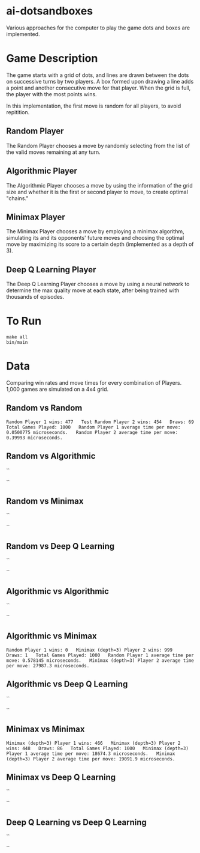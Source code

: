 # ai-dotsandboxes

Various approaches for the computer to play the game dots and boxes are implemented. 

# Game Description

The game starts with a grid of dots, and lines are drawn between the dots on successive turns by two players. 
A box formed upon drawing a line adds a point and another consecutive move for that player. 
When the grid is full, the player with the most points wins. 

In this implementation, the first move is random for all players, to avoid repitition.

## Random Player

The Random Player chooses a move by randomly selecting from the list of the valid moves remaining at any turn. 

## Algorithmic Player

The Algorithmic Player chooses a move by using the information of the grid size and whether it is the first or second player 
to move, to create optimal "chains."

## Minimax Player

The Minimax Player chooses a move by employing a minimax algorithm, simulating its and its opponents'
future moves and choosing the optimal move by maximizing its score to a certain depth (implemented as a depth of 3).

## Deep Q Learning Player

The Deep Q Learning Player chooses a move by using a neural network to determine the max quality move
at each state, after being trained with thousands of episodes.

# To Run

```
make all
bin/main
```

# Data

Comparing win rates and move times for every combination of Players. 1,000 games are simulated on a 4x4 grid.

## Random vs Random

``
Random Player 1 wins: 477  
Test
Random Player 2 wins: 454  
Draws: 69  
Total Games Played: 1000  
Random Player 1 average time per move: 0.0500775 microseconds.  
Random Player 2 average time per move: 0.39993 microseconds.  
``

## Random vs Algorithmic

``

``

## Random vs Minimax

``

``

## Random vs Deep Q Learning

``

``

## Algorithmic vs Algorithmic

``

``

## Algorithmic vs Minimax

``
Random Player 1 wins: 0  
Minimax (depth=3) Player 2 wins: 999  
Draws: 1  
Total Games Played: 1000  
Random Player 1 average time per move: 0.578145 microseconds.  
Minimax (depth=3) Player 2 average time per move: 27987.3 microseconds.  
``

## Algorithmic vs Deep Q Learning

``

``

## Minimax vs Minimax

``
Minimax (depth=3) Player 1 wins: 466  
Minimax (depth=3) Player 2 wins: 448  
Draws: 86  
Total Games Played: 1000  
Minimax (depth=3) Player 1 average time per move: 18674.3 microseconds.  
Minimax (depth=3) Player 2 average time per move: 19091.9 microseconds.  
``

## Minimax vs Deep Q Learning

``

``

## Deep Q Learning vs Deep Q Learning

``

``